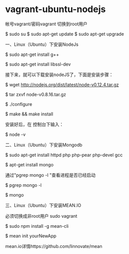 # vagrant-ubuntu-nodejs
帐号vagrant/密码vagrant
切换到root用户

$ sudo su
$ sudo apt-get update
$ sudo apt-get upgrade

一、Linux（Ubuntu）下安装NodeJs

$ sudo apt-get install g++

$ sudo apt-get install libssl-dev


接下来，就可以下载安装nodeJS了，下面是安装步骤：

$ wget http://nodejs.org/dist/latest/node-v0.12.4.tar.gz

$ tar zxvf node-v0.8.16.tar.gz

$ ./configure

$ make && make install


安装好后，在 控制台下输入：

$ node -v


二、Linux（Ubuntu）下安装Mongodb

$ sudo apt-get install httpd php php-pear php-devel gcc

$ apt-get install mongo


通过"pgrep mongo -l "查看进程是否已经启动

$ pgrep mongo -l

$ mongo


三、Linux（Ubuntu）下安装MEAN.IO

必须切换成非root用户 sudo vagrant

$ sudo npm install -g mean-cli 

$ mean init yourNewApp


mean.io详情https://github.com/linnovate/mean
